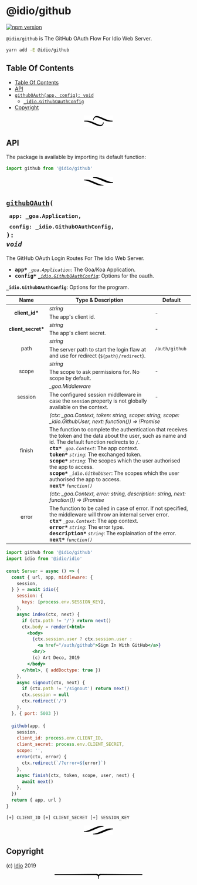 # @idio/github

[![npm version](https://badge.fury.io/js/%40idio%2Fgithub.svg)](https://npmjs.org/package/@idio/github)

`@idio/github` is The GitHub OAuth Flow For Idio Web Server.

```sh
yarn add -E @idio/github
```

## Table Of Contents

- [Table Of Contents](#table-of-contents)
- [API](#api)
- [`githubOAuth(app, config): void`](#githuboauthapp-_goaapplicationconfig-_idiogithuboauthconfig-void)
  * [`_idio.GithubOAuthConfig`](#type-_idiogithuboauthconfig)
- [Copyright](#copyright)

<p align="center"><a href="#table-of-contents">
  <img src="/.documentary/section-breaks/0.svg?sanitize=true">
</a></p>

## API

The package is available by importing its default function:

```js
import github from '@idio/github'
```

<p align="center"><a href="#table-of-contents">
  <img src="/.documentary/section-breaks/1.svg?sanitize=true">
</a></p>

## <code><ins>githubOAuth</ins>(</code><sub><br/>&nbsp;&nbsp;`app: _goa.Application,`<br/>&nbsp;&nbsp;`config: _idio.GithubOAuthConfig,`<br/></sub><code>): <i>void</i></code>
The GitHub OAuth Login Routes For The Idio Web Server.

 - <kbd><strong>app*</strong></kbd> <em>`_goa.Application`</em>: The Goa/Koa Application.
 - <kbd><strong>config*</strong></kbd> <em><code><a href="#type-_idiogithuboauthconfig" title="Options for the program.">_idio.GithubOAuthConfig</a></code></em>: Options for the oauth.

<strong><a name="type-_idiogithuboauthconfig">`_idio.GithubOAuthConfig`</a></strong>: Options for the program.
<table>
 <thead><tr>
  <th>Name</th>
  <th>Type &amp; Description</th>
  <th>Default</th>
 </tr></thead>
 <tr>
  <td rowSpan="3" align="center"><strong>client_id*</strong></td>
  <td><em>string</em></td>
  <td rowSpan="3">-</td>
 </tr>
 <tr></tr>
 <tr>
  <td>
   The app's client id.
  </td>
 </tr>
 <tr>
  <td rowSpan="3" align="center"><strong>client_secret*</strong></td>
  <td><em>string</em></td>
  <td rowSpan="3">-</td>
 </tr>
 <tr></tr>
 <tr>
  <td>
   The app's client secret.
  </td>
 </tr>
 <tr>
  <td rowSpan="3" align="center">path</td>
  <td><em>string</em></td>
  <td rowSpan="3"><code>/auth/github</code></td>
 </tr>
 <tr></tr>
 <tr>
  <td>
   The server path to start the login flaw at and use for redirect (<code>${path}/redirect</code>).
  </td>
 </tr>
 <tr>
  <td rowSpan="3" align="center">scope</td>
  <td><em>string</em></td>
  <td rowSpan="3">-</td>
 </tr>
 <tr></tr>
 <tr>
  <td>
   The scope to ask permissions for. No scope by default.
  </td>
 </tr>
 <tr>
  <td rowSpan="3" align="center">session</td>
  <td><em>_goa.Middleware</em></td>
  <td rowSpan="3">-</td>
 </tr>
 <tr></tr>
 <tr>
  <td>
   The configured session middleware in case the <code>session</code> property is not globally available on the context.
  </td>
 </tr>
 <tr>
  <td rowSpan="3" align="center">finish</td>
  <td colSpan="2"><em>(ctx: _goa.Context, token: string, scope: string, scope: _idio.GithubUser, next: function()) => !Promise</em></td>
 </tr>
 <tr></tr>
 <tr>
  <td colSpan="2">
   The function to complete the authentication that receives the token and the data about the user, such as name and id. The default function redirects to <code>/</code>.<br/>
   <kbd><strong>ctx*</strong></kbd> <em><code>_goa.Context</code></em>: The app context.<br/>
   <kbd><strong>token*</strong></kbd> <em><code>string</code></em>: The exchanged token.<br/>
   <kbd><strong>scope*</strong></kbd> <em><code>string</code></em>: The scopes which the user authorised the app to access.<br/>
   <kbd><strong>scope*</strong></kbd> <em><code>_idio.GithubUser</code></em>: The scopes which the user authorised the app to access.<br/>
   <kbd><strong>next*</strong></kbd> <em><code>function()</code></em>
  </td>
 </tr>
 <tr>
  <td rowSpan="3" align="center">error</td>
  <td colSpan="2"><em>(ctx: _goa.Context, error: string, description: string, next: function()) => !Promise</em></td>
 </tr>
 <tr></tr>
 <tr>
  <td colSpan="2">
   The function to be called in case of error. If not specified, the middleware will throw an internal server error.<br/>
   <kbd><strong>ctx*</strong></kbd> <em><code>_goa.Context</code></em>: The app context.<br/>
   <kbd><strong>error*</strong></kbd> <em><code>string</code></em>: The error type.<br/>
   <kbd><strong>description*</strong></kbd> <em><code>string</code></em>: The explaination of the error.<br/>
   <kbd><strong>next*</strong></kbd> <em><code>function()</code></em>
  </td>
 </tr>
</table>

```jsx
import github from '@idio/github'
import idio from '@idio/idio'

const Server = async () => {
  const { url, app, middleware: {
    session,
  } } = await idio({
    session: {
      keys: [process.env.SESSION_KEY],
    },
    async index(ctx, next) {
      if (ctx.path != '/') return next()
      ctx.body = render(<html>
        <body>
          {ctx.session.user ? ctx.session.user :
            <a href="/auth/github">Sign In With GitHub</a>}
          <hr/>
          (c) Art Deco, 2019
        </body>
      </html>, { addDoctype: true })
    },
    async signout(ctx, next) {
      if (ctx.path != '/signout') return next()
      ctx.session = null
      ctx.redirect('/')
    },
  }, { port: 5003 })

  github(app, {
    session,
    client_id: process.env.CLIENT_ID,
    client_secret: process.env.CLIENT_SECRET,
    scope: '',
    error(ctx, error) {
      ctx.redirect(`/?error=${error}`)
    },
    async finish(ctx, token, scope, user, next) {
      await next()
    },
  })
  return { app, url }
}
```
```
[+] CLIENT_ID [+] CLIENT_SECRET [+] SESSION_KEY
```

<p align="center"><a href="#table-of-contents">
  <img src="/.documentary/section-breaks/2.svg?sanitize=true">
</a></p>

## Copyright

(c) [Idio][1] 2019

[1]: https://idio.cc

<p align="center"><a href="#table-of-contents">
  <img src="/.documentary/section-breaks/-1.svg?sanitize=true">
</a></p>
